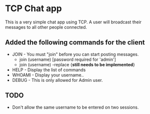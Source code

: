 # TCP Chat app

This is a very simple chat app using TCP.  A user will broadcast their messages to all other people connected.

## Added the following commands for the client
* JOIN - You must "join" before you can start posting messages.
    * join (username) [password required for 'admin']
    * join (username) -replace {__still needs to be implemented__}
* HELP - Display the list of commands
* WHOAMI - Display your username..
* DEBUG - This is only allowed for Admin user.


## TODO 
* Don't allow the same username to be entered on two sessions.
